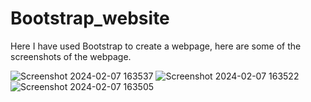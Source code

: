 # Bootstrap_website
Here I have used Bootstrap to create a webpage, here are some of the screenshots of the webpage.

![Screenshot 2024-02-07 163537](https://github.com/Shaishav23/Bootstrap_website/assets/66006866/8a113430-1d2c-4682-ac94-1330131808d0)
![Screenshot 2024-02-07 163522](https://github.com/Shaishav23/Bootstrap_website/assets/66006866/3c510080-7778-46aa-a9eb-8884c5ce3534)
![Screenshot 2024-02-07 163505](https://github.com/Shaishav23/Bootstrap_website/assets/66006866/8cac0461-52be-452e-b97e-e0204bc5a09d)
